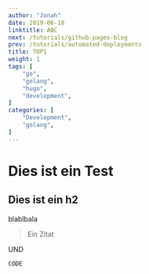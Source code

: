 ```yaml
---
author: "Jonah"
date: 2019-06-18
linktitle: ABC
next: /tutorials/github-pages-blog
prev: /tutorials/automated-deployments
title: TOP1
weight: 1
tags: [
    "go",
    "golang",
    "hugo",
    "development",
]
categories: [
    "Development",
    "golang",
]
---
```


# Dies ist ein Test

## Dies ist ein h2

blablbala

> Ein Zitat

UND 


```
CODE
```
